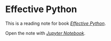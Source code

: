 # Effective Python

This is a reading note for book [_Effective Python_](https://effectivepython.com/).

Open the note with [_Jupyter Notebook_](https://jupyter.org/).
